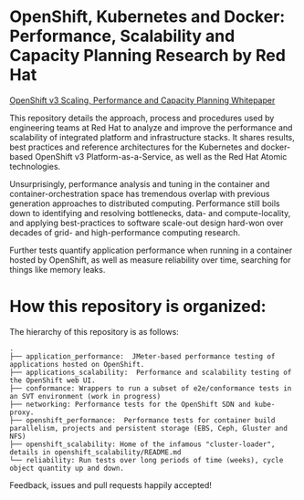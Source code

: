 # OpenShift, Kubernetes and Docker: Performance, Scalability and Capacity Planning Research by Red Hat

[OpenShift v3 Scaling, Performance and Capacity Planning Whitepaper](https://access.redhat.com/articles/2191731 "OpenShift v3 Scaling, Performance and Capacity Planning Whitepaper")

This repository details the approach, process and procedures used by engineering teams at Red Hat to analyze and improve the performance and scalability of integrated platform and infrastructure stacks.  It shares results, best practices and reference architectures for the Kubernetes and docker-based OpenShift v3 Platform-as-a-Service, as well as the Red Hat Atomic technologies.

Unsurprisingly, performance analysis and tuning in the container and container-orchestration space has tremendous overlap with previous generation approaches to distributed computing.  Performance still boils down to identifying and resolving bottlenecks, data- and compute-locality, and applying best-practices to software scale-out design hard-won over decades of grid- and high-performance computing research.

Further tests quantify application performance when running in a container hosted by OpenShift, as well as measure reliability over time, searching for things like memory leaks.

# How this repository is organized:
The hierarchy of this repository is as follows:

```
.
├── application_performance:  JMeter-based performance testing of applications hosted on OpenShift.
├── applications_scalability:  Performance and scalability testing of the OpenShift web UI.
├── conformance: Wrappers to run a subset of e2e/conformance tests in an SVT environment (work in progress)
├── networking: Performance tests for the OpenShift SDN and kube-proxy.
├── openshift_performance:  Performance tests for container build parallelism, projects and persistent storage (EBS, Ceph, Gluster and NFS)
├── openshift_scalability: Home of the infamous "cluster-loader", details in openshift_scalability/README.md
└── reliability: Run tests over long periods of time (weeks), cycle object quantity up and down.
```

Feedback, issues and pull requests happily accepted!
